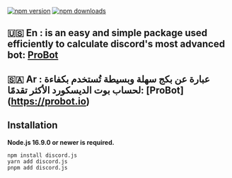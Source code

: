 <a href="https://www.npmjs.com/package/pb-tax"><img src="https://img.shields.io/npm/v/pb-tax.svg?maxAge=3600" alt="npm version" /></a>
<a href="https://www.npmjs.com/package/pb-tax"><img src="https://img.shields.io/npm/dt/pb-tax.svg?maxAge=3600" alt="npm downloads" /></a>

## **🇺🇸 En** : is an easy and simple package used efficiently to calculate discord's most advanced bot: **[ProBot](https://probot.io)**

## **🇸🇦 Ar** : عبارة عن بكج سهلة وبسيطة تُستخدم بكفاءة لحساب بوت الديسكورد الأكثر تقدمًا: **[ProBot] (https://probot.io)**

## Installation

**Node.js 16.9.0 or newer is required.**

```sh-session
npm install discord.js
yarn add discord.js
pnpm add discord.js
```

